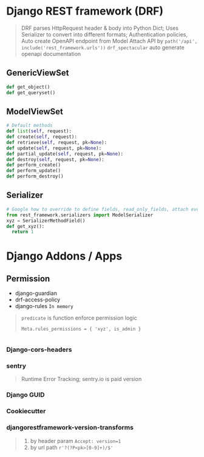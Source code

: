 # Django REST framework (DRF)
> DRF parses HttpRequest header & body into Python Dict; Uses Serializer to convert into different formats;
> Authentication policies, Auto create OpenAPI endpoint from Model
> Attach API by `path('/api', include('rest_framework.urls'))`
> `drf_spectacular` auto generate openapi documentation

## GenericViewSet
```py
def get_object()
def get_queryset()
```
## ModelViewSet
```py
# Default methods
def list(self, request):
def create(self, request):
def retrieve(self, request, pk=None):
def update(self, request, pk=None):
def partial_update(self, request, pk=None):
def destroy(self, request, pk=None):
def perform_create()
def perform_update()
def perform_destroy()
```

## Serializer
```py
# Google how to override to define fields, read_only_fields, attach event handler
from rest_framework.serializers import ModelSerializer
xyz = SerializerMethodField()
def get_xyz():
  return 1
```

# Django Addons / Apps
## Permission
- django-guardian
- drf-access-policy
- django-rules `In memory`
> `predicate` is function enforce permission logic
> 
> `Meta.rules_permissions = { 'xyz', is_admin }`
```
```


### Django-cors-headers

### sentry
> Runtime Error Tracking; sentry.io is paid version
### Django GUID
### Cookiecutter


### djangorestframework-version-transforms
> 1. by header param `Accept: version=1`
> 2. by url path `r'?(?P<pk>[0-9]+)/$'`
